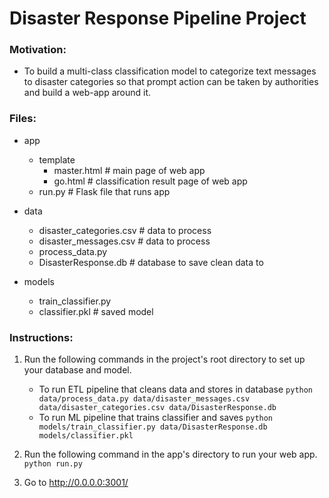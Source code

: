 # Disaster Response Pipeline Project

### Motivation:
- To build a multi-class classification model to categorize text messages to disaster categories so that prompt action can be taken by authorities and build a web-app around it.

### Files:
- app
    - template
        - master.html  # main page of web app
        - go.html  # classification result page of web app
    - run.py  # Flask file that runs app

- data
    - disaster_categories.csv  # data to process 
    - disaster_messages.csv  # data to process
    - process_data.py
    - DisasterResponse.db   # database to save clean data to

- models
    - train_classifier.py
    - classifier.pkl  # saved model 


### Instructions:
1. Run the following commands in the project's root directory to set up your database and model.

    - To run ETL pipeline that cleans data and stores in database
        `python data/process_data.py data/disaster_messages.csv data/disaster_categories.csv data/DisasterResponse.db`
    - To run ML pipeline that trains classifier and saves
        `python models/train_classifier.py data/DisasterResponse.db models/classifier.pkl`

2. Run the following command in the app's directory to run your web app.
    `python run.py`

3. Go to http://0.0.0.0:3001/
